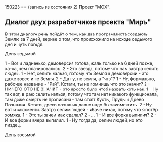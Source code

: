 





150223 == (запись из состояния 2)
Проект "МОХ".

Диалог двух разработчиков проекта "Миръ"
----------------------------------------

В этом диалоге речь пойдёт о том, как два программиста создають Землю за 7 дней, 
вернее о том, что происхожило на исходе седьмого дня и чуть погодя.

День седьмой:

1 - Вот и ладненько, демоверсия готова, жаль только на 6 дней позже, ха-ха, 
чем планировалось.
2 - Это звезда, потому что нам завтра селить людей.
1 - Нет, селить нальзя, потому что Земля в демоверсии - это даже вовсе и не Земля.
2 - Да ну, не земля, а "что"?
1 - Ну, формально, рабочее название - "Рай". Кстати, ты не помнишь что это значит?
2 - НИЧЕГО ЭТО НЕ ЗНАЧИТ - это просто было чтоб назвать хоть как.
1 - Ну так вот, в раю селить нельзя, потому что там нет никакого функционала, 
там даже смерть не прописана - там стоят Кусты, Пруды и Древо Познания. 
Кстати, древо познания давно надо бы закоментить.
2 - Ну вот и закоменти. Завтра селим людей - и6аче никак, потому что я потёр хомяка.
1 - Это ты зачем иак сделал?
2 - ...
1 - И все форки выпилил?
2 - И все форки вчера выпилил.
1 - Ну тогда да, селим людей, но это пиздец.

День восьмой:

